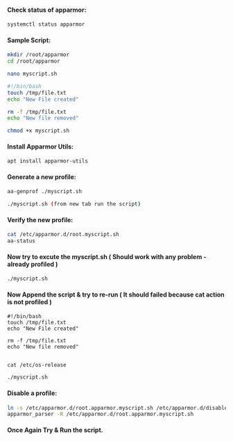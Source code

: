 #### Check status of apparmor:
```sh
systemctl status apparmor
```
#### Sample Script:
```sh
mkdir /root/apparmor
cd /root/apparmor
```
```sh
nano myscript.sh
```
```sh
#!/bin/bash
touch /tmp/file.txt
echo "New File created"

rm -f /tmp/file.txt
echo "New file removed"
```
```sh
chmod +x myscript.sh
```
#### Install Apparmor Utils:
```sh
apt install apparmor-utils
```
#### Generate a new profile:
```sh
aa-genprof ./myscript.sh
```
```sh
./myscript.sh (from new tab run the script)
```

#### Verify the new profile:
```sh
cat /etc/apparmor.d/root.myscript.sh
aa-status
```

#### Now try to excute the myscript.sh ( Should work with any problem - already profiled ) 
```sh
./myscript.sh
```

#### Now Append the script & try to re-run ( It should failed because cat action is not profiled ) 
```
#!/bin/bash
touch /tmp/file.txt
echo "New File created"

rm -f /tmp/file.txt
echo "New file removed"


cat /etc/os-release
```

```sh
./myscript.sh
```


#### Disable a profile:
```sh
ln -s /etc/apparmor.d/root.apparmor.myscript.sh /etc/apparmor.d/disable/
apparmor_parser -R /etc/apparmor.d/root.apparmor.myscript.sh
```

#### Once Again Try & Run the script.
